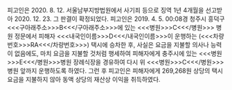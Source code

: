 피고인은 2020. 8. 12. 서울남부지방법원에서 사기죄 등으로 징역 1년 4개월을 선고받아 2020. 12. 23. 그 판결이 확정되었다.
피고인은 2019. 4. 5. 00:08경 청주시 흥덕구 <<<구아래주소>>>B<<</구아래주소>>>에 있는 <<<병원>>>C<<</병원>>> 병원 정문에서 피해자 <<<내국인이름>>>D<<</내국인이름>>>이 운행하는 (<<<차량번호>>>RA<<</차량번호>>>) 택시에 승차한 후, 사실은 요금을 지불할 의사나 능력이 없음에도, 마치 요금을 지불할 것처럼 행세하여 피해자에게 충주시에 있는 <<<병원>>>E<<</병원>>>병원 장례식장을 경유하여 다시 위 <<<병원>>>C<<</병원>>> 병원 앞까지 운행하도록 하였다. 그런 후 피고인은 피해자에게 269,268원 상당의 택시요금을 지불하지 않아 동액 상당의 재산상 이익을 취득하였다.